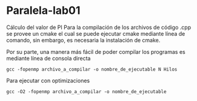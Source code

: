 # Paralela-lab01
Cálculo del valor de PI
Para la compilación de los archivos de código .cpp se provee un cmake el cual se puede ejecutar cmake mediante línea de comando, sin embargo, es necesaria la instalación
de cmake.

Por su parte, una manera más fácil de poder compilar los programas es mediante línea de consola directa
```
gcc -fopenmp archivo_a_compilar -o nombre_de_ejecutable N Hilos
```

Para ejecutar con optimizaciones
```
gcc -O2 -fopenmp archivo_a_compilar -o nombre_de_ejecutable
```
